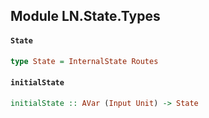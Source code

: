 ## Module LN.State.Types

#### `State`

``` purescript
type State = InternalState Routes
```

#### `initialState`

``` purescript
initialState :: AVar (Input Unit) -> State
```


